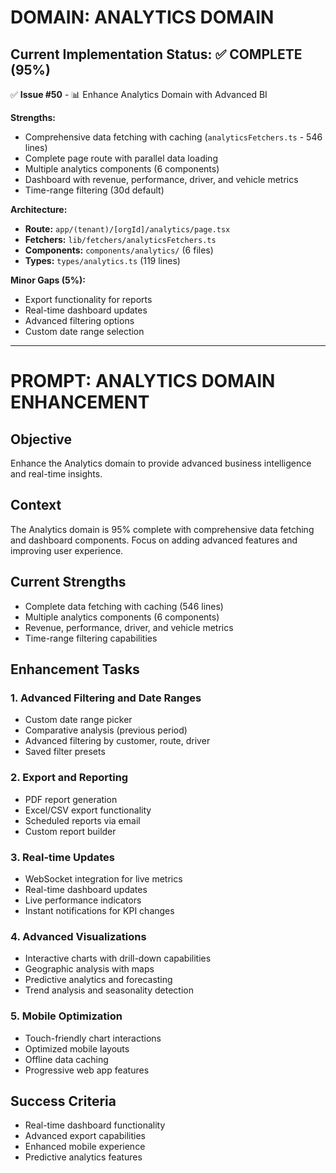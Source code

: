 # DOMAIN: ANALYTICS DOMAIN

## Current Implementation Status: ✅ COMPLETE (95%)

✅ **Issue #50** - 📊 Enhance Analytics Domain with Advanced BI

**Strengths:**

- Comprehensive data fetching with caching (`analyticsFetchers.ts` - 546 lines)
- Complete page route with parallel data loading
- Multiple analytics components (6 components)
- Dashboard with revenue, performance, driver, and vehicle metrics
- Time-range filtering (30d default)

**Architecture:**

- **Route:** `app/(tenant)/[orgId]/analytics/page.tsx`
- **Fetchers:** `lib/fetchers/analyticsFetchers.ts`
- **Components:** `components/analytics/` (6 files)
- **Types:** `types/analytics.ts` (119 lines)

**Minor Gaps (5%):**

- Export functionality for reports
- Real-time dashboard updates
- Advanced filtering options
- Custom date range selection

---

# PROMPT: ANALYTICS DOMAIN ENHANCEMENT

## Objective

Enhance the Analytics domain to provide advanced business intelligence and real-time insights.

## Context

The Analytics domain is 95% complete with comprehensive data fetching and dashboard components.
Focus on adding advanced features and improving user experience.

## Current Strengths

- Complete data fetching with caching (546 lines)
- Multiple analytics components (6 components)
- Revenue, performance, driver, and vehicle metrics
- Time-range filtering capabilities

## Enhancement Tasks

### 1. Advanced Filtering and Date Ranges

- Custom date range picker
- Comparative analysis (previous period)
- Advanced filtering by customer, route, driver
- Saved filter presets

### 2. Export and Reporting

- PDF report generation
- Excel/CSV export functionality
- Scheduled reports via email
- Custom report builder

### 3. Real-time Updates

- WebSocket integration for live metrics
- Real-time dashboard updates
- Live performance indicators
- Instant notifications for KPI changes

### 4. Advanced Visualizations

- Interactive charts with drill-down capabilities
- Geographic analysis with maps
- Predictive analytics and forecasting
- Trend analysis and seasonality detection

### 5. Mobile Optimization

- Touch-friendly chart interactions
- Optimized mobile layouts
- Offline data caching
- Progressive web app features

## Success Criteria

- Real-time dashboard functionality
- Advanced export capabilities
- Enhanced mobile experience
- Predictive analytics features

